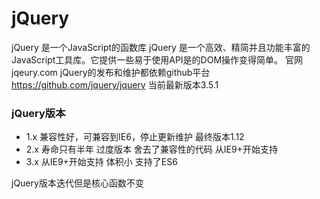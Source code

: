 # jQuery
jQuery 是一个JavaScript的函数库
jQuery 是一个高效、精简并且功能丰富的JavaScript工具库。它提供一些易于使用API是的DOM操作变得简单。
官网 jqeury.com
jQuery的发布和维护都依赖github平台 https://github.com/jquery/jquery
当前最新版本3.5.1

### jQuery版本
- 1.x 兼容性好，可兼容到IE6，停止更新维护 最终版本1.12
- 2.x 寿命只有半年 过度版本 舍去了兼容性的代码 从IE9+开始支持
- 3.x 从IE9+开始支持 体积小 支持了ES6

jQuery版本迭代但是核心函数不变 

